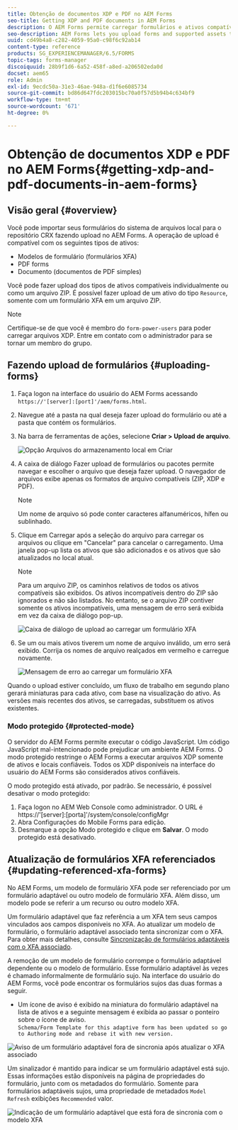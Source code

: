 ```yaml
---
title: Obtenção de documentos XDP e PDF no AEM Forms
seo-title: Getting XDP and PDF documents in AEM Forms
description: O AEM Forms permite carregar formulários e ativos compatíveis para usar com formulários adaptáveis. Também é possível fazer upload de formulários e recursos relacionados em massa como um ZIP.
seo-description: AEM Forms lets you upload forms and supported assets to use with adaptive forms. You can also bulk upload forms and related resources as a ZIP.
uuid: cd49b4a8-c282-4059-95a0-c98f6c92ab14
content-type: reference
products: SG_EXPERIENCEMANAGER/6.5/FORMS
topic-tags: forms-manager
discoiquuid: 28b9f1d6-6a52-458f-a8ed-a206502eda0d
docset: aem65
role: Admin
exl-id: 9ecdc50a-31e3-46ae-948a-d1f6e6085734
source-git-commit: bd86d647fdc203015bc70a0f57d5b94b4c634bf9
workflow-type: tm+mt
source-wordcount: '671'
ht-degree: 0%

---
```


# Obtenção de documentos XDP e PDF no AEM Forms{#getting-xdp-and-pdf-documents-in-aem-forms}

## Visão geral {#overview}

Você pode importar seus formulários do sistema de arquivos local para o repositório CRX fazendo upload no AEM Forms. A operação de upload é compatível com os seguintes tipos de ativos:

* Modelos de formulário (formulários XFA)
* PDF forms
* Documento (documentos de PDF simples)

Você pode fazer upload dos tipos de ativos compatíveis individualmente ou como um arquivo ZIP. É possível fazer upload de um ativo do tipo `Resource`, somente com um formulário XFA em um arquivo ZIP.

>[!NOTE]
>
>Certifique-se de que você é membro do `form-power-users` para poder carregar arquivos XDP. Entre em contato com o administrador para se tornar um membro do grupo.

## Fazendo upload de formulários {#uploading-forms}

1. Faça logon na interface do usuário do AEM Forms acessando `https://'[server]:[port]'/aem/forms.html`.
1. Navegue até a pasta na qual deseja fazer upload do formulário ou até a pasta que contém os formulários.
1. Na barra de ferramentas de ações, selecione **Criar > Upload de arquivo**.

   ![Opção Arquivos do armazenamento local em Criar](assets/step.png)

1. A caixa de diálogo Fazer upload de formulários ou pacotes permite navegar e escolher o arquivo que deseja fazer upload. O navegador de arquivos exibe apenas os formatos de arquivo compatíveis (ZIP, XDP e PDF).

   >[!NOTE]
   >
   >Um nome de arquivo só pode conter caracteres alfanuméricos, hífen ou sublinhado.

1. Clique em Carregar após a seleção do arquivo para carregar os arquivos ou clique em &quot;Cancelar&quot; para cancelar o carregamento. Uma janela pop-up lista os ativos que são adicionados e os ativos que são atualizados no local atual.

   >[!NOTE]
   >
   >Para um arquivo ZIP, os caminhos relativos de todos os ativos compatíveis são exibidos. Os ativos incompatíveis dentro do ZIP são ignorados e não são listados. No entanto, se o arquivo ZIP contiver somente os ativos incompatíveis, uma mensagem de erro será exibida em vez da caixa de diálogo pop-up.

   ![Caixa de diálogo de upload ao carregar um formulário XFA](assets/upload-scr.png)

1. Se um ou mais ativos tiverem um nome de arquivo inválido, um erro será exibido. Corrija os nomes de arquivo realçados em vermelho e carregue novamente.

   ![Mensagem de erro ao carregar um formulário XFA](assets/upload-scr-err.png)

Quando o upload estiver concluído, um fluxo de trabalho em segundo plano gerará miniaturas para cada ativo, com base na visualização do ativo. As versões mais recentes dos ativos, se carregadas, substituem os ativos existentes.

### Modo protegido {#protected-mode}

O servidor do AEM Forms permite executar o código JavaScript. Um código JavaScript mal-intencionado pode prejudicar um ambiente AEM Forms. O modo protegido restringe o AEM Forms a executar arquivos XDP somente de ativos e locais confiáveis. Todos os XDP disponíveis na interface do usuário do AEM Forms são considerados ativos confiáveis.

O modo protegido está ativado, por padrão. Se necessário, é possível desativar o modo protegido:

1. Faça logon no AEM Web Console como administrador. O URL é https://&#39;[server]:[porta]&#39;/system/console/configMgr
1. Abra Configurações do Mobile Forms para edição.
1. Desmarque a opção Modo protegido e clique em **Salvar**. O modo protegido está desativado.

## Atualização de formulários XFA referenciados {#updating-referenced-xfa-forms}

No AEM Forms, um modelo de formulário XFA pode ser referenciado por um formulário adaptável ou outro modelo de formulário XFA. Além disso, um modelo pode se referir a um recurso ou outro modelo XFA.

Um formulário adaptável que faz referência a um XFA tem seus campos vinculados aos campos disponíveis no XFA. Ao atualizar um modelo de formulário, o formulário adaptável associado tenta sincronizar com o XFA. Para obter mais detalhes, consulte [Sincronização de formulários adaptáveis com o XFA associado](../../forms/using/synchronizing-adaptive-forms-xfa.md).

A remoção de um modelo de formulário corrompe o formulário adaptável dependente ou o modelo de formulário. Esse formulário adaptável às vezes é chamado informalmente de formulário sujo. Na interface do usuário do AEM Forms, você pode encontrar os formulários sujos das duas formas a seguir.

* Um ícone de aviso é exibido na miniatura do formulário adaptável na lista de ativos e a seguinte mensagem é exibida ao passar o ponteiro sobre o ícone de aviso.\
  `Schema/Form Template for this adaptive form has been updated so go to Authoring mode and rebase it with new version.`

![Aviso de um formulário adaptável fora de sincronia após atualizar o XFA associado](assets/dirtyaf.png)

Um sinalizador é mantido para indicar se um formulário adaptável está sujo. Essas informações estão disponíveis na página de propriedades do formulário, junto com os metadados do formulário. Somente para formulários adaptáveis sujos, uma propriedade de metadados `Model Refresh` exibições `Recommended` valor.

![Indicação de um formulário adaptável que está fora de sincronia com o modelo XFA](assets/model-refresh.png)
